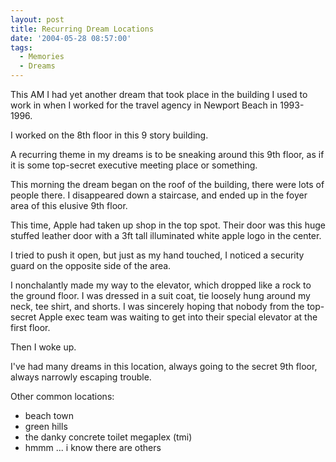 ```yaml
---
layout: post
title: Recurring Dream Locations
date: '2004-05-28 08:57:00'
tags:
  - Memories
  - Dreams
---
```


This AM I had yet another dream that took place in the building I
used to work in when I worked for the travel agency in Newport
Beach in 1993-1996.

I worked on the 8th floor in this 9 story building.

A recurring theme in my dreams is to be sneaking around this 9th
floor, as if it is some top-secret executive meeting place or
something.

This morning the dream began on the roof of the building, there
were lots of people there. I disappeared down a staircase, and
ended up in the foyer area of this elusive 9th floor.

This time, Apple had taken up shop in the top spot. Their door
was this huge stuffed leather door with a 3ft tall illuminated
white apple logo in the center.

I tried to push it open, but just as my hand touched, I noticed a
security guard on the opposite side of the area.

I nonchalantly made my way to the elevator, which dropped like a
rock to the ground floor. I was dressed in a suit coat, tie
loosely hung around my neck, tee shirt, and shorts. I was
sincerely hoping that nobody from the top-secret Apple exec team
was waiting to get into their special elevator at the first floor.

Then I woke up.

I've had many dreams in this location, always going to the secret
9th floor, always narrowly escaping trouble.

Other common locations:

  * beach town</li>
  * green hills</li>
  * the danky concrete toilet megaplex (tmi)
  * hmmm ... i know there are others
